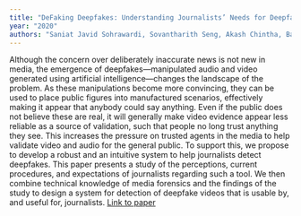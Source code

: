 ```yaml
---
title: "DeFaking Deepfakes: Understanding Journalists’ Needs for Deepfake Detection"
year: "2020"
authors: "Saniat Javid Sohrawardi, Sovantharith Seng, Akash Chintha, Bao Thai, Andrea Hickerson, Raymond Ptucha, Matthew Wright"
---
```

Although the concern over deliberately inaccurate news is not new in media, the emergence of deepfakes—manipulated audio and video generated using artificial intelligence—changes the landscape of the problem. As these manipulations become more convincing, they can be used to place public figures into manufactured scenarios, effectively making it appear that anybody could say anything. Even if the public
does not believe these are real, it will generally make video evidence appear less reliable as a source of validation, such that people no long trust anything they see. This increases the pressure on trusted agents in the media to help validate
video and audio for the general public. To support this, we propose to develop a robust and an intuitive system to help journalists detect deepfakes. This paper presents a study of the perceptions, current procedures, and expectations of
journalists regarding such a tool. We then combine technical knowledge of media forensics and the findings of the study to design a system for detection of deepfake videos that is usable by, and useful for, journalists.
[Link to paper](https://cpb-us-w2.wpmucdn.com/express.northeastern.edu/dist/d/53/files/2019/11/CJ_2020_paper_64.pdf)